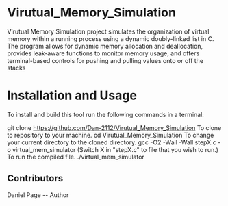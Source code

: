 Virutual_Memory_Simulation
====

Virutual Memory Simulation project simulates the organization of virtual memory within a running process using a dynamic doubly-linked list in C.  The program allows for dynamic memory allocation and deallocation, provides leak-aware functions to monitor memory usage, and offers terminal-based controls for pushing and pulling values onto or off the stacks


Installation and Usage
======================

To install and build this tool run the following commands in a terminal:

git clone https://github.com/Dan-2112/Virutual_Memory_Simulation
 To clone to repository to your machine.
cd Virutual_Memory_Simulation
 To change your current directory to the cloned directory.
gcc -O2 -Wall -Wall stepX.c -o virtual_mem_simulator (Switch X in "stepX.c" to file that you wish to run.)
 To run the compiled file.
./virtual_mem_simulator

Contributors
-------------------------------------------------------------
Daniel Page -- Author
